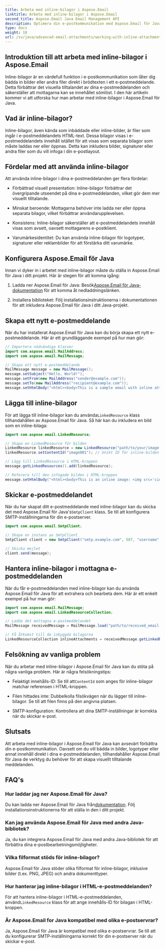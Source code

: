 ```yaml
---
title: Arbeta med inline-bilagor i Aspose.Email
linktitle: Arbeta med inline-bilagor i Aspose.Email
second_title: Aspose.Email Java Email Management API
description: Optimera din e-postkommunikation med Aspose.Email för Java. Lär dig att arbeta med inline-bilagor i den här omfattande guiden.
type: docs
weight: 10
url: /sv/java/advanced-email-attachments/working-with-inline-attachments/
---
```


## Introduktion till att arbeta med inline-bilagor i Aspose.Email

Inline-bilagor är en värdefull funktion i e-postkommunikation som låter dig bädda in bilder eller andra filer direkt i brödtexten i ett e-postmeddelande. Detta förbättrar det visuella tilltalandet av dina e-postmeddelanden och säkerställer att mottagarna kan se innehållet sömlöst. I den här artikeln kommer vi att utforska hur man arbetar med inline-bilagor i Aspose.Email för Java.

## Vad är inline-bilagor?

Inline-bilagor, även kända som inbäddade eller inline-bilder, är filer som ingår i e-postmeddelandets HTML-text. Dessa bilagor visas i e-postmeddelandets innehåll istället för att visas som separata bilagor som måste laddas ner eller öppnas. Detta kan inkludera bilder, signaturer eller andra filer som du vill infoga i din e-postlayout.

## Fördelar med att använda inline-bilagor

Att använda inline-bilagor i dina e-postmeddelanden ger flera fördelar:

- Förbättrad visuell presentation: Inline-bilagor förbättrar det övergripande utseendet på dina e-postmeddelanden, vilket gör dem mer visuellt tilltalande.

- Minskat beroende: Mottagarna behöver inte ladda ner eller öppna separata bilagor, vilket förbättrar användarupplevelsen.

- Konsistens: Inline-bilagor säkerställer att e-postmeddelandets innehåll visas som avsett, oavsett mottagarens e-postklient.

- Varumärkesidentitet: Du kan använda inline-bilagor för logotyper, signaturer eller reklambilder för att förstärka ditt varumärke.

## Konfigurera Aspose.Email för Java

Innan vi dyker in i arbetet med inline-bilagor måste du ställa in Aspose.Email för Java i ditt projekt. Här är stegen för att komma igång:

1.  Ladda ner Aspose.Email för Java: Besök[Aspose.Email för Java-dokumentation](https://reference.aspose.com/email/java/) för att komma åt nedladdningslänken.

2. Installera biblioteket: Följ installationsinstruktionerna i dokumentationen för att inkludera Aspose.Email för Java i ditt Java-projekt.

## Skapa ett nytt e-postmeddelande

När du har installerat Aspose.Email för Java kan du börja skapa ett nytt e-postmeddelande. Här är ett grundläggande exempel på hur man gör:

```java
// Importera nödvändiga klasser
import com.aspose.email.MailAddress;
import com.aspose.email.MailMessage;

// Skapa ett nytt e-postmeddelande
MailMessage message = new MailMessage();
message.setSubject("Hello, World!");
message.setFrom(new MailAddress("sender@example.com"));
message.setTo(new MailAddress("recipient@example.com"));
message.setHtmlBody("<html><body>This is a sample email with inline attachments.</body></html>");
```

## Lägga till inline-bilagor

 För att lägga till inline-bilagor kan du använda`LinkedResource` klass tillhandahållen av Aspose.Email för Java. Så här kan du inkludera en bild som en inline-bilaga:

```java
import com.aspose.email.LinkedResource;

// Skapa en LinkedResource för bilden
LinkedResource linkedResource = new LinkedResource("path/to/your/image.png");
linkedResource.setContentId("image001"); // Unikt ID för inline-bilden

// Lägg till LinkedResource i HTML-kroppen
message.getLinkedResources().add(linkedResource);

// Referera till den infogade bilden i HTML-kroppen
message.setHtmlBody("<html><body>This is an inline image: <img src='cid:image001'></body></html>");
```

## Skickar e-postmeddelandet

När du har skapat ditt e-postmeddelande med inline-bilagor kan du skicka det med Aspose.Email för Java's`SmtpClient` klass. Se till att konfigurera SMTP-inställningarna för din e-postserver.

```java
import com.aspose.email.SmtpClient;

// Skapa en instans av SmtpClient
SmtpClient client = new SmtpClient("smtp.example.com", 587, "username", "password");

// Skicka mejlet
client.send(message);
```

## Hantera inline-bilagor i mottagna e-postmeddelanden

När du får e-postmeddelanden med inline-bilagor kan du använda Aspose.Email för Java för att extrahera och bearbeta dem. Här är ett enkelt exempel på hur man gör:

```java
import com.aspose.email.MailMessage;
import com.aspose.email.LinkedResourceCollection;

// Ladda det mottagna e-postmeddelandet
MailMessage receivedMessage = MailMessage.load("path/to/received_email.eml");

// Få åtkomst till de inbyggda bilagorna
LinkedResourceCollection inlineAttachments = receivedMessage.getLinkedResources();
```

## Felsökning av vanliga problem

När du arbetar med inline-bilagor i Aspose.Email för Java kan du stöta på några vanliga problem. Här är några felsökningstips:

-  Felaktigt innehålls-ID: Se till att`ContentId` som anges för inline-bilagor matchar referensen i HTML-kroppen.

- Filen hittades inte: Dubbelkolla filsökvägen när du lägger till inline-bilagor. Se till att filen finns på den angivna platsen.

- SMTP-konfiguration: Kontrollera att dina SMTP-inställningar är korrekta när du skickar e-post.

## Slutsats

Att arbeta med inline-bilagor i Aspose.Email för Java kan avsevärt förbättra din e-postkommunikation. Oavsett om du vill bädda in bilder, logotyper eller annat innehåll direkt i dina e-postmeddelanden, tillhandahåller Aspose.Email för Java de verktyg du behöver för att skapa visuellt tilltalande meddelanden.

## FAQ's

### Hur laddar jag ner Aspose.Email för Java?

 Du kan ladda ner Aspose.Email för Java från[dokumentation](https://reference.aspose.com/email/java/). Följ installationsinstruktionerna för att ställa in den i ditt projekt.

### Kan jag använda Aspose.Email för Java med andra Java-bibliotek?

Ja, du kan integrera Aspose.Email för Java med andra Java-bibliotek för att förbättra dina e-postbearbetningsmöjligheter.

### Vilka filformat stöds för inline-bilagor?

Aspose.Email för Java stöder olika filformat för inline-bilagor, inklusive bilder (t.ex. PNG, JPEG) och andra dokumenttyper.

### Hur hanterar jag inline-bilagor i HTML-e-postmeddelanden?

För att hantera inline-bilagor i HTML-e-postmeddelanden, använd`LinkedResource` klass för att ange innehålls-ID för bilagan i HTML-kroppen.

### Är Aspose.Email for Java kompatibel med olika e-postservrar?

Ja, Aspose.Email för Java är kompatibel med olika e-postservrar. Se till att du konfigurerar SMTP-inställningarna korrekt för din e-postserver när du skickar e-post.